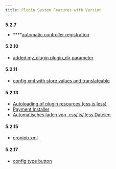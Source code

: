 ```yaml
---
title: Plugin System Features with Version
---
```


**5.2.7**

* \*\*\*\*[automatic controller registration](https://github.com/shopware/shopware/pull/654)

#### 5.2.10

* [added my\_plugin.plugin\_dir parameter](https://github.com/shopware/shopware/blob/5.3/UPGRADE-5.2.md#5210)

#### 5.2.11

* [config.xml with store values and translateable](https://github.com/shopware/shopware/pull/698)

#### 5.2.13

* [Autoloading of plugin resources \(css,js,less\)](https://github.com/shopware/shopware/pull/806)
* [Payment Installer](https://github.com/shopware/shopware/blob/5.3/UPGRADE-5.2.md#5213)
* [Automatisches laden von .css/.js/.less Dateien](https://github.com/shopware/shopware/blob/5.3/UPGRADE-5.2.md#5213)

#### 5.2.15

* [cronjob.xml](https://github.com/shopware/shopware/pull/900)

#### 5.2.17

* [config type button](https://github.com/shopware/shopware/pull/939)


